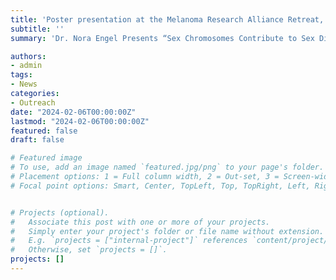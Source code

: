 ```yaml
---
title: 'Poster presentation at the Melanoma Research Alliance Retreat, February 2024'
subtitle: ''
summary: 'Dr. Nora Engel Presents “Sex Chromosomes Contribute to Sex Disparities in Melanoma Progression”'

authors:
- admin
tags:
- News
categories:
- Outreach
date: "2024-02-06T00:00:00Z"
lastmod: "2024-02-06T00:00:00Z"
featured: false
draft: false

# Featured image
# To use, add an image named `featured.jpg/png` to your page's folder.
# Placement options: 1 = Full column width, 2 = Out-set, 3 = Screen-width
# Focal point options: Smart, Center, TopLeft, Top, TopRight, Left, Right, BottomLeft, Bottom, BottomRight


# Projects (optional).
#   Associate this post with one or more of your projects.
#   Simply enter your project's folder or file name without extension.
#   E.g. `projects = ["internal-project"]` references `content/project/deep-learning/index.md`.
#   Otherwise, set `projects = []`.
projects: []
---
```


